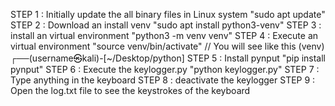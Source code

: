 STEP 1 : Initially update the all binary files in Linux system
"sudo apt update"
STEP 2 : Download an install venv
"sudo apt install python3-venv"
STEP 3 : install an virtual environment
"python3 -m venv venv"
STEP 4 : Execute an virtual environment 
"source venv/bin/activate"
// You will see like this
(venv) ┌──(username㉿kali)-[~/Desktop/python]
STEP 5 : Install pynput
"pip install pynput"
STEP 6 : Execute the keylogger.py
"python keylogger.py"
STEP 7 : Type anything in the keyboard 
STEP 8 : deactivate the keylogger
STEP 9 : Open the log.txt file to see the keystrokes of the keyboard
